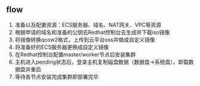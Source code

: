 ## flow

1. 准备以及配置资源：ECS服务器、域名、NAT网关、VPC等资源
2. 根据申请的域名和准备的公钥去Redhat控制台去生成并下载iso镜像
3. 将镜像转换qcow2格式，上传到云平台oss并做成自定义镜像
4. 将准备好的ECS服务器更换成自定义镜像
5. 在Redhat控制台配置master/worker节点后安装集群
6. 主机进入pending状态后，登录主机复制磁盘数据（数据盘->系统盘），卸载数据盘并重启
7. 等待各节点安装完成集群即部署完毕

